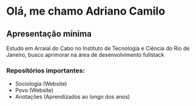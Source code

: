 # Olá, me chamo Adriano Camilo
## Apresentação mínima

Estudo em Arraial do Cabo no Instituto de Tecnologia e Ciência do Rio de Janeiro, busco aprimorar na área de desenvolvimento fullstack

### Repositórios importantes:
- Sociologia (Website)
- Povo (Website)
- Anotações (Aprendizados ao longo dos anos)
